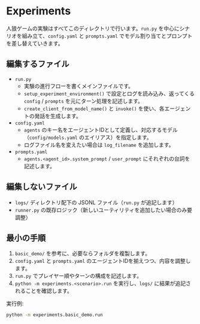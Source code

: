# Experiments

人狼ゲームの実験はすべてこのディレクトリで行います。`run.py` を中心にシナリオを組み立て、`config.yaml` と `prompts.yaml` でモデル割り当てとプロンプトを差し替えていきます。

## 編集するファイル
- `run.py`
  - 実験の進行フローを書くメインファイルです。
  - `setup_experiment_environment()` で設定とログを読み込み、返ってくる `config` / `prompts` を元にターン処理を記述します。
  - `create_client_from_model_name()` と `invoke()` を使い、各エージェントの発話を生成します。
- `config.yaml`
  - `agents` のキー名をエージェントIDとして定義し、対応するモデル（`config/models.yaml` のエイリアス）を指定します。
  - ログファイル名を変えたい場合は `log_filename` を追加します。
- `prompts.yaml`
  - `agents.<agent_id>.system_prompt` / `user_prompt` にそれぞれの台詞を記述します。

## 編集しないファイル
- `logs/` ディレクトリ配下の JSONL ファイル（`run.py` が追記します）
- `runner.py` の既存ロジック（新しいユーティリティを追加したい場合のみ要調整）

## 最小の手順
1. `basic_demo/` を参考に、必要ならフォルダを複製します。
2. `config.yaml` と `prompts.yaml` のエージェントIDを揃えつつ、内容を調整します。
3. `run.py` でプレイヤー順やターンの構成を記述します。
4. `python -m experiments.<scenario>.run` を実行し、`logs/` に結果が追記されることを確認します。

実行例:
```bash
python -m experiments.basic_demo.run
```
